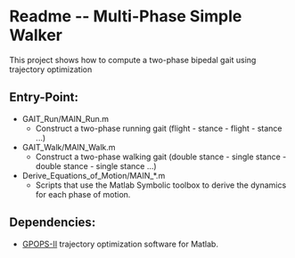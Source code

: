 # Readme  --  Multi-Phase Simple Walker

This project shows how to compute a two-phase bipedal gait using trajectory optimization

## Entry-Point:
* GAIT\_Run/MAIN\_Run.m
  - Construct a two-phase running gait (flight - stance - flight - stance ...)
* GAIT\_Walk/MAIN\_Walk.m
  - Construct a two-phase walking gait (double stance - single stance - double stance - single stance ...)
* Derive\_Equations\_of\_Motion/MAIN\_*.m
  - Scripts that use the Matlab Symbolic toolbox to derive the dynamics for each phase of motion.

## Dependencies:
* [GPOPS-II](http://www.gpops2.com/) trajectory optimization software for Matlab.  

